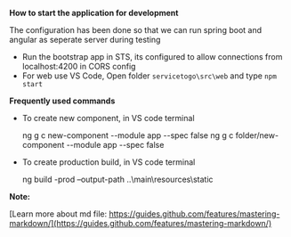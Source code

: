 **How to start the application for development**

The configuration has been done so that we can run spring boot and angular as seperate server during testing
* Run the bootstrap app in STS, its configured to allow connections from localhost:4200 in CORS config
* For web use VS Code, Open folder `servicetogo\src\web` and type `npm start`

**Frequently used commands**
* To create new component, in VS code terminal

    ng g c new-component --module app --spec false
    ng g c folder/new-component --module app --spec false
    
* To create production build, in VS code terminal

    ng build -prod –output-path ..\main\resources\static

**Note:**

[Learn more about md file: https://guides.github.com/features/mastering-markdown/](https://guides.github.com/features/mastering-markdown/)